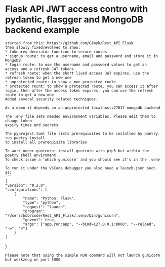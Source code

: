 # Flask API JWT access contro with pydantic, flasgger and MongoDB backend example


    started from this: https://github.com/Gimyk/Rest_API_Flask
    then slowly fixed/evolved to show:
    * tokenreq decorator function to secure routes
    * signup route: to get a username, email and password and store it in MongoDB
    * login route: to use the username and password values to get an access and a refresh JWT tokens
    * refresh route: when the short lived access JWT expires, use the refresh token to get a new one
    * unprotected route: to show a non protected route
    * protected rount: to show a protected route. you can access it after login, then after the access token expires, you can use the refresh route to get a new one
    Added several security related techniques.
                     
    As a demo it depends on an unprotected localhost:27017 mongodb backend

    The .env file sets needed environment variables. Please edit them to change token
    expiry times and secrets

    The pyproject.toml file lists prerequisites to be installed by poetry. run poetry install 
    to install all prerequisite libraries
    
    To work under gunicorn: install gunicorn with pip3 but within the poetry shell enviroment.
    To check issue a 'which gunicorn' and you should see it's in the .venv .
    To run it under the VSCode debugger you also need a launch.json such as:
    ```
    {
    "version": "0.2.0",
    "configurations": [
        {
            "name": "Python: Flask",
            "type": "python",
            "request": "launch",
            "program": "/Users/bob/code/Rest_API_Flask/.venv/bin/gunicorn",
            "gevent": true,
            "args": ["app.run:app", "--bind=127.0.0.1:8000", "--reload", "-w", "4"]
        }
    ]
}
```
Please note that using the simple RUN command will not launch gunicorn but werkzeug on port 5000
